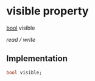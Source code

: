 


# visible property






[bool](https://api.flutter.dev/flutter/dart-core/bool-class.html) visible
  
_read / write_






## Implementation

```dart
bool visible;


```







